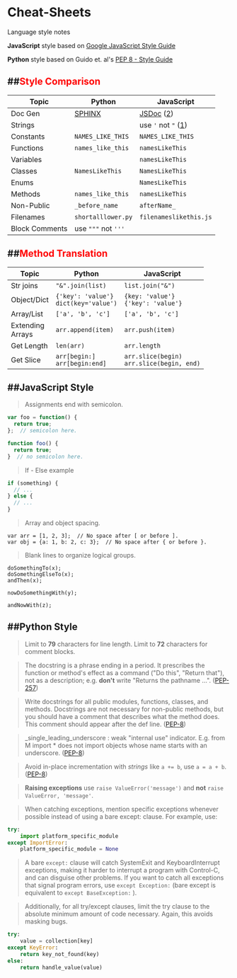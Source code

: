 # Cheat-Sheets
Language style notes

**JavaScript** style based on [Google JavaScript Style Guide](https://google-styleguide.googlecode.com/svn/trunk/javascriptguide.xml)

**Python** style based on Guido et. al's [PEP 8 - Style Guide](https://www.python.org/dev/peps/pep-0008/)

##<font color="red">Style Comparison</font>
---
Topic | Python | JavaScript 
---|---|---
Doc Gen|[SPHINX]|[JSDoc] ([2])
Strings|      |use `'` not `"` ([1])
Constants|`NAMES_LIKE_THIS`|`NAMES_LIKE_THIS`
Functions|`names_like_this`|`namesLikeThis`
Variables|    |`namesLikeThis`
Classes|`NamesLikeThis` |`NamesLikeThis`
Enums|     |`NamesLikeThis`
Methods|`names_like_this`|`namesLikeThis`
Non-Public|`_before_name`|`afterName_`
Filenames|`shortalllower.py`|`filenameslikethis.js`
Block Comments| use `"""` not `'''` | 




##<font color="red">Method Translation</font>
---

Topic | Python | JavaScript 
---|---|---
Str joins| `"&".join(list)` | `list.join("&")`
Object/Dict|`{'key': 'value'}`<br>`dict(key='value')`|`{key: 'value'}`<br>`{'key': 'value'}`
Array/List|`['a', 'b', 'c']`|`['a', 'b', 'c']`
Extending<br>Arrays|`arr.append(item)`|`arr.push(item)`
Get Length|`len(arr)`|`arr.length`
Get Slice|`arr[begin:]`<br>`arr[begin:end]`|`arr.slice(begin)`<br>`arr.slice(begin, end)`


##JavaScript Style
---
>Assignments end with semicolon.

```javascript
var foo = function() {
  return true;
};  // semicolon here.

function foo() {
  return true;
}  // no semicolon here.
```
>If - Else example

```javascript
if (something) {
  // ...
} else {
  // ...
}
```
>Array and object spacing.

```
var arr = [1, 2, 3];  // No space after [ or before ].
var obj = {a: 1, b: 2, c: 3};  // No space after { or before }.
```
>Blank lines to organize logical groups.

```
doSomethingTo(x);
doSomethingElseTo(x);
andThen(x);

nowDoSomethingWith(y);

andNowWith(z);
```


##Python Style
---
>Limit to **79** characters for line length.
>Limit to **72** characters for comment blocks.

>The docstring is a phrase ending in a period. It prescribes the function or method's effect as a command ("Do this", "Return that"), not as a description; e.g. **don't** write "Returns the pathname ...". ([PEP-257])

>Write docstrings for all public modules, functions, classes, and methods. Docstrings are not necessary for non-public methods, but you should have a comment that describes what the method does. This comment should appear after the def line. ([PEP-8])

>_single_leading_underscore : weak "internal use" indicator. E.g. from M import * does not import objects whose name starts with an underscore. ([PEP-8])

>Avoid in-place incrementation with *strings* like `a += b`, use `a = a + b`. ([PEP-8])

>**Raising exceptions** use `raise ValueError('message')` and **not** `raise ValueError, 'message'`.


>When catching exceptions, mention specific exceptions whenever possible instead of using a bare except: clause. For example, use:

```python
try:
    import platform_specific_module
except ImportError:
    platform_specific_module = None
```
>A bare `except:` clause will catch SystemExit and KeyboardInterrupt exceptions, making it harder to interrupt a program with Control-C, and can disguise other problems. If you want to catch all exceptions that signal program errors, use `except Exception:` (bare except is equivalent to `except BaseException:` ).

>Additionally, for all try/except clauses, limit the try clause to the absolute minimum amount of code necessary. Again, this avoids masking bugs.

```python
try:
    value = collection[key]
except KeyError:
    return key_not_found(key)
else:
    return handle_value(value)
```



[1]:https://google-styleguide.googlecode.com/svn/trunk/javascriptguide.xml?showone=Strings#Strings
[2]:https://google-styleguide.googlecode.com/svn/trunk/javascriptguide.xml?showone=Comments#Comments
[Sphinx]:http://sphinx-doc.org/
[JSDoc]:http://usejsdoc.org/
[PEP-257]:https://www.python.org/dev/peps/pep-0257/
[PEP-8]:https://www.python.org/dev/peps/pep-0008/
